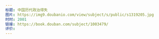 ```yaml
---
标题: 中国历代政治得失
图片: https://img9.doubanio.com/view/subject/s/public/s1319205.jpg
时时: 2001
链接: https://book.douban.com/subject/1003479/
评价:
---
```


